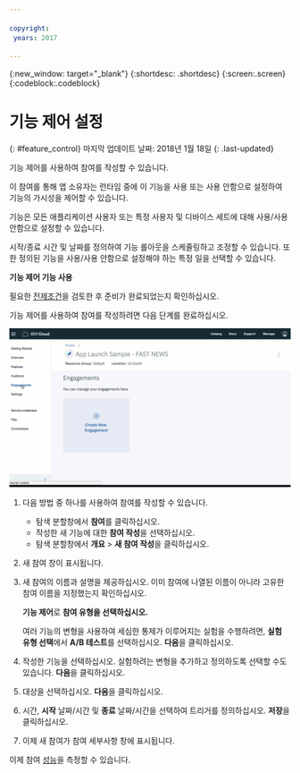 ```yaml
---

copyright:
 years: 2017

---
```


{:new_window: target="_blank"}
{:shortdesc: .shortdesc}
{:screen:.screen}
{:codeblock:.codeblock}

# 기능 제어 설정
{: #feature_control}
마지막 업데이트 날짜: 2018년 1월 18일
{: .last-updated}

기능 제어를 사용하여 참여를 작성할 수 있습니다. 

이 참여를 통해 앱 소유자는 런타임 중에 이 기능을 사용 또는 사용 안함으로 설정하여 기능의 가시성을 제어할 수 있습니다.

기능은 모든 애플리케이션 사용자 또는 특정 사용자 및 디바이스 세트에 대해 사용/사용 안함으로 설정할 수 있습니다. 

시작/종료 시간 및 날짜를 정의하여 기능 롤아웃을 스케줄링하고 조정할 수 있습니다. 또한 정의된 기능을 사용/사용 안함으로 설정해야 하는 특정 일을 선택할 수 있습니다.

**기능 제어 기능 사용**

필요한 [전제조건](app_prerequisites.html)을 검토한 후 준비가 완료되었는지 확인하십시오.

기능 제어를 사용하여 참여를 작성하려면 다음 단계를 완료하십시오.

![애니메이션 GIF](images/create_engagement.gif)

1. 다음 방법 중 하나를 사용하여 참여를 작성할 수 있습니다.
	- 탐색 분할창에서 **참여**를 클릭하십시오. 
	- 작성한 새 기능에 대한 **참여 작성**을 선택하십시오.
	- 탐색 분할창에서 **개요** > **새 참여 작성**을 클릭하십시오.
	
2. 새 참여 창이 표시됩니다.
	
3. 새 참여의 이름과 설명을 제공하십시오. 이미 참여에 나열된 이름이 아니라 고유한 참여 이름을 지정했는지 확인하십시오.

     **기능 제어**로 **참여 유형을 선택하십시오.**	
	
	여러 기능의 변형을 사용하여 세심한 통제가 이루어지는 실험을 수행하려면, **실험 유형 선택**에서 **A/B 테스트**를 선택하십시오. **다음**을 클릭하십시오.
	
4. 작성한 기능을 선택하십시오. 실험하려는 변형을 추가하고 정의하도록 선택할 수도 있습니다. **다음**을 클릭하십시오.

5. 대상을 선택하십시오. **다음**을 클릭하십시오.

6. 시간, **시작** 날짜/시간 및 **종료** 날짜/시간을 선택하여 트리거를 정의하십시오. **저장**을 클릭하십시오.

7. 이제 새 참여가 참여 세부사항 창에 표시됩니다.

이제 참여 [성능](app_measure_performance.html)을 측정할 수 있습니다.


